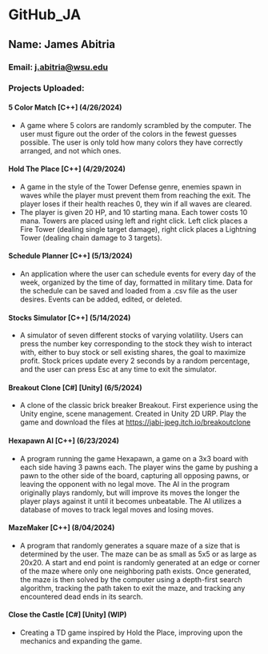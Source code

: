 # GitHub_JA
## Name: James Abitria <br>
### Email: j.abitria@wsu.edu <br>

### Projects Uploaded: <br>
#### 5 Color Match [C++] (4/26/2024) <br>
- A game where 5 colors are randomly scrambled by the computer. The user must figure out the order of the colors in the fewest guesses possible. The user is only told how many colors they have correctly arranged, and not which ones. <br>
#### Hold The Place [C++] (4/29/2024) <br>
- A game in the style of the Tower Defense genre, enemies spawn in waves while the player must prevent them from reaching the exit. The player loses if their health reaches 0, they win if all waves are cleared. <br>
- The player is given 20 HP, and 10 starting mana. Each tower costs 10 mana. Towers are placed using left and right click. Left click places a Fire Tower (dealing single target damage), right click places a Lightning Tower (dealing chain damage to 3 targets).
#### Schedule Planner [C++] (5/13/2024) <br>
- An application where the user can schedule events for every day of the week, organized by the time of day, formatted in military time. Data for the schedule can be saved and loaded from a .csv file as the user desires. Events can be added, edited, or deleted. <br>
#### Stocks Simulator [C++] (5/14/2024) <br>
- A simulator of seven different stocks of varying volatility. Users can press the number key corresponding to the stock they wish to interact with, either to buy stock or sell existing shares, the goal to maximize profit. Stock prices update every 2 seconds by a random percentage, and the user can press Esc at any time to exit the simulator.
#### Breakout Clone [C#] [Unity] (6/5/2024) <br>
- A clone of the classic brick breaker Breakout. First experience using the Unity engine, scene management. Created in Unity 2D URP. Play the game and download the files at https://jabi-jpeg.itch.io/breakoutclone
#### Hexapawn AI [C++] (6/23/2024) <br>
- A program running the game Hexapawn, a game on a 3x3 board with each side having 3 pawns each. The player wins the game by pushing a pawn to the other side of the board, capturing all opposing pawns, or leaving the opponent with no legal move. The AI in the program originally plays randomly, but will improve its moves the longer the player plays against it until it becomes unbeatable. The AI utilizes a database of moves to track legal moves and losing moves.
#### MazeMaker [C++] (8/04/2024) <br>
- A program that randomly generates a square maze of a size that is determined by the user. The maze can be as small as 5x5 or as large as 20x20. A start and end point is randomly generated at an edge or corner of the maze where only one neighboring path exists. Once generated, the maze is then solved by the computer using a depth-first search algorithm, tracking the path taken to exit the maze, and tracking any encountered dead ends in its search.
#### Close the Castle [C#] [Unity] (WIP) <br>
- Creating a TD game inspired by Hold the Place, improving upon the mechanics and expanding the game.
